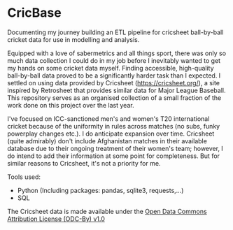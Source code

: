 # CricBase
Documenting my journey building an ETL pipeline for cricsheet ball-by-ball cricket data for use in modelling and analysis.

Equipped with a love of sabermetrics and all things sport, there was only so much data collection I could do in my job before I inevitably wanted to get my hands on some cricket data myself. Finding accessible, high-quality ball-by-ball data proved to be a significantly harder task than I expected. I settled on using data provided by Cricsheet (https://cricsheet.org/), a site inspired by Retrosheet that provides similar data for Major League Baseball. This repository serves as an organised collection of a small fraction of the work done on this project over the last year.

I've focused on ICC-sanctioned men's and women's T20 international cricket because of the uniformity in rules across matches (no subs, funky powerplay changes etc.). I do anticipate expansion over time. Cricsheet (quite admirably) don't include Afghanistan matches in their available database due to their ongoing treatment of their women's team; however, I do intend to add their information at some point for completeness. But for similar reasons to Cricsheet, it's not a priority for me.

Tools used:
 - Python (Including packages: pandas, sqlite3, requests,...)
 - SQL

The Cricsheet data is made available under the [Open Data Commons Attribution License (ODC-By) v1.0](https://opendatacommons.org/licenses/by/1-0/)

